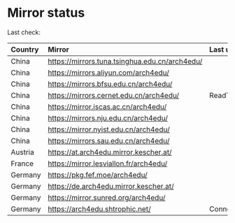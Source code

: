 <script src="./time.js"></script>
# Mirror status
Last check: <script type="text/javascript">localize(1757179075.3222256);</script>

|Country|Mirror|Last update|
|:------|:-----|:----------|
|China|https://mirrors.tuna.tsinghua.edu.cn/arch4edu/|<script type="text/javascript">localize(1757140893);</script>|
|China|https://mirrors.aliyun.com/arch4edu/|<script type="text/javascript">localize(1757140893);</script>|
|China|https://mirrors.bfsu.edu.cn/arch4edu/|<script type="text/javascript">localize(1757140893);</script>|
|China|https://mirrors.cernet.edu.cn/arch4edu/|ReadTimeout|
|China|https://mirror.iscas.ac.cn/arch4edu/|<script type="text/javascript">localize(1757140893);</script>|
|China|https://mirrors.nju.edu.cn/arch4edu/|<script type="text/javascript">localize(1757097724);</script>|
|China|https://mirror.nyist.edu.cn/arch4edu/|<script type="text/javascript">localize(1757140893);</script>|
|China|https://mirrors.sau.edu.cn/arch4edu/|<script type="text/javascript">localize(1756795646);</script>|
|Austria|https://at.arch4edu.mirror.kescher.at/|<script type="text/javascript">localize(1756104457);</script>|
|France|https://mirror.lesviallon.fr/arch4edu/|<script type="text/javascript">localize(1756709288);</script>|
|Germany|https://pkg.fef.moe/arch4edu/|<script type="text/javascript">localize(1756104457);</script>|
|Germany|https://de.arch4edu.mirror.kescher.at/|<script type="text/javascript">localize(1756104457);</script>|
|Germany|https://mirror.sunred.org/arch4edu/|<script type="text/javascript">localize(1757140893);</script>|
|Germany|https://arch4edu.shtrophic.net/|ConnectionError|

<script src="./tablefilter/tablefilter.js"></script>
<script src="./table.js"></script>